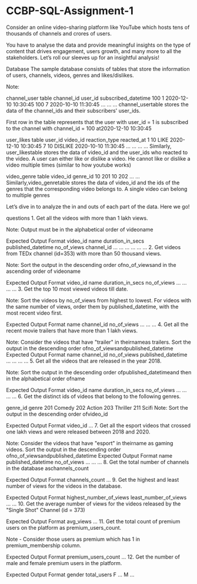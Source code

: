 # CCBP-SQL-Assignment-1

Consider an online video-sharing platform like YouTube which hosts tens of thousands of channels and crores of users.

You have to analyse the data and provide meaningful insights on the type of content that drives engagement, users growth, and many more to all the stakeholders. Let’s roll our sleeves up for an insightful analysis!

Database
The sample database consists of tables that store the information of users, channels, videos, genres and likes/dislikes. 

Note:

channel_user table
channel_id	user_id	subscribed_datetime
100	1	2020-12-10 10:30:45
100	7	2020-10-10 11:30:45
...	...	...
channel_usertable stores the data of the channel_ids and their subscribers' user_ids.

First row in the table represents that the user with user_id = 1 is subscribed to the channel with channel_id = 100 at2020-12-10 10:30:45

user_likes table
user_id	video_id	reaction_type	reacted_at
1	10	LIKE	2020-12-10 10:30:45
7	10	DISLIKE	2020-10-10 11:30:45
...	...	...	...
Similarly, user_likestable stores the data of video_id and the user_ids who reacted to the video. A user can either like or dislike a video. He cannot like or dislike a video multiple times (similar to how youtube works)

video_genre table
video_id	genre_id
10	201
10	202
...	...
Similarly,video_genretable stores the data of video_id and the ids of the genres that the corresponding video belongs to. A single video can belong to multiple genres

Let’s dive in to analyze the in and outs of each part of the data. Here we go!

questions
1.
Get all the videos with more than 1 lakh views.

Note:
Output must be in the alphabetical order of videoname

Expected Output Format
video_id	name	duration_in_secs	published_datetime	no_of_views	channel_id
...	...	...	...	...	...
2.
Get videos from TEDx channel (id=353) with more than 50 thousand views.

Note:
Sort the output in the descending order ofno_of_viewsand in the ascending order of videoname

Expected Output Format
video_id	name	duration_in_secs	no_of_views
...	...	...	...
3.
Get the top 10 most viewed videos till date.

Note:
Sort the videos by no_of_views from highest to lowest. For videos with the same number of views, order them by published_datetime, with the most recent video first.

Expected Output Format
name	channel_id	no_of_views
...	...	...
4.
Get all the recent movie trailers that have more than 1 lakh views.

Note:
Consider the videos that have "trailer" in theirnameas trailers.
Sort the output in the descending order ofno_of_viewsandpublished_datetime
Expected Output Format
name	channel_id	no_of_views	published_datetime
...	...	...	...
5.
Get all the videos that are released in the year 2018. 

Note:
Sort the output in the descending order ofpublished_datetimeand then in the alphabetical order ofname

Expected Output Format
video_id	name	duration_in_secs	no_of_views
...	...	...	...
6.
Get the distinct ids of videos that belong to the following genres.

genre_id	genre
201	Comedy
202	Action
203	Thriller
211	Scifi
Note:
Sort the output in the descending order ofvideo_id

Expected Output Format
video_id
...
7.
Get all the esport videos that crossed one lakh views and were released between 2018 and 2020.

Note:
Consider the videos that have "esport" in theirname as gaming videos.
Sort the output in the descending order ofno_of_viewsandpublished_datetime
Expected Output Format
name	published_datetime	no_of_views
...	...	...
8.
Get the total number of channels in the database aschannels_count

Expected Output Format
channels_count
...
9.
Get the highest and least number of views for the videos in the database.

Expected Output Format
highest_number_of_views	least_number_of_views
...	...
10.
Get the average number of views for the videos released by the "Single Shot" Channel (id = 373)

Expected Output Format
avg_views
...
11.
Get the total count of premium users on the platform as premium_users_count.

Note - Consider those users as premium which has 1 in premium_membership column.

Expected Output Format
premium_users_count
...
12.
Get the number of male and female premium users in the platform.

Expected Output Format
gender	total_users
F	...
M	...
